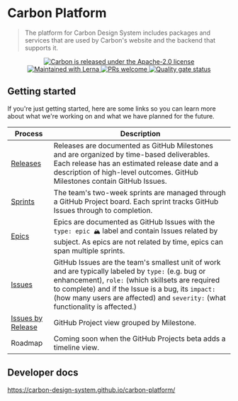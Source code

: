 # Carbon Platform

> The platform for Carbon Design System includes packages and services that are
> used by Carbon's website and the backend that supports it.

<p align="center">
  <a href="https://github.com/carbon-design-system/carbon/blob/master/LICENSE">
    <img src="https://img.shields.io/badge/license-Apache--2.0-blue.svg" alt="Carbon is released under the Apache-2.0 license" />
  </a>
  <a href="https://lerna.js.org/">
    <img src="https://img.shields.io/badge/maintained%20with-lerna-cc00ff.svg" alt="Maintained with Lerna" />
  </a>
  <a href="https://github.com/carbon-design-system/carbon-platform/blob/master/docs/CONTRIBUTING.md">
    <img src="https://img.shields.io/badge/PRs-welcome-brightgreen.svg" alt="PRs welcome" />
  </a>
  <a href="https://sonarcloud.io/dashboard?id=carbon-design-system_carbon-platform">
    <img src="https://sonarcloud.io/api/project_badges/measure?project=carbon-design-system_carbon-platform&metric=alert_status" alt="Quality gate status" />
  </a>
</p>

## Getting started

If you're just getting started, here are some links so you can learn more about what we're working on and what we have planned for the future.

<!-- prettier-ignore-start -->
| Process | Description |
| --- | --- |
| [Releases](https://github.com/carbon-design-system/carbon-platform/milestones?direction=asc&sort=due_date&state=open) | Releases are documented as GitHub Milestones and are organized by time-based deliverables. Each release has an estimated release date and a description of high-level outcomes. GitHub Milestones contain GitHub Issues. |
| [Sprints](https://github.com/orgs/carbon-design-system/projects/36/views/5) | The team's two-week sprints are managed through a GitHub Project board. Each sprint tracks GitHub Issues through to completion. |
| [Epics](https://github.com/carbon-design-system/carbon-platform/issues?q=label%3A%22type%3A+epic+%F0%9F%8F%94%22+) | Epics are documented as GitHub Issues with the `type: epic 🏔` label and contain Issues related by subject. As epics are not related by time, epics can span multiple sprints. |
| [Issues](https://github.com/carbon-design-system/carbon-platform/issues) | GitHub Issues are the team's smallest unit of work and are typically labeled by `type:` (e.g. bug or enhancement), `role:` (which skillsets are required to complete) and if the Issue is a bug, its `impact:` (how many users are affected) and `severity:` (what functionality is affected.) |
| [Issues by Release](https://github.com/orgs/carbon-design-system/projects/36/views/1) | GitHub Project view grouped by Milestone. |
| Roadmap | Coming soon when the GitHub Projects beta adds a timeline view. |
<!-- prettier-ignore-end -->

## Developer docs

https://carbon-design-system.github.io/carbon-platform/
